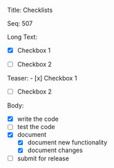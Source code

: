 Title:  Checklists

Seq:    507

Long Text:

- [x] Checkbox 1
- [ ] Checkbox 2


Teaser: - [x] Checkbox 1
- [ ] Checkbox 2


Body:

- [X] write the code
- [ ] test the code
- [X] document
	- [X] document new functionality
	- [X] document changes
- [ ] submit for release
